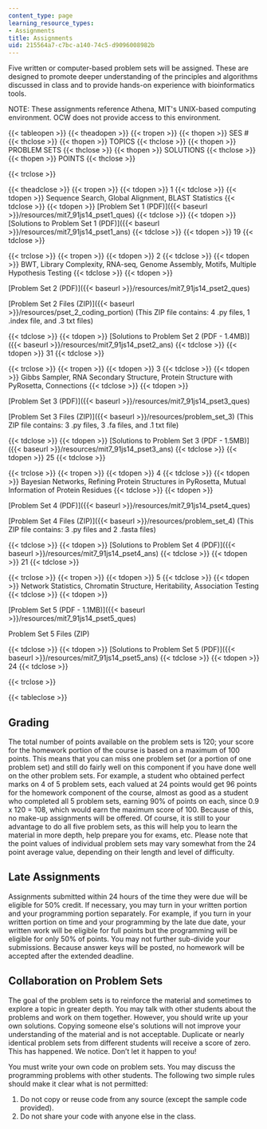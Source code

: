 ```yaml
---
content_type: page
learning_resource_types:
- Assignments
title: Assignments
uid: 215564a7-c7bc-a140-74c5-d9096008982b
---
```


Five written or computer-based problem sets will be assigned. These are designed to promote deeper understanding of the principles and algorithms discussed in class and to provide hands-on experience with bioinformatics tools.

NOTE: These assignments reference Athena, MIT's UNIX-based computing environment. OCW does not provide access to this environment.

{{< tableopen >}}
{{< theadopen >}}
{{< tropen >}}
{{< thopen >}}
SES #
{{< thclose >}}
{{< thopen >}}
TOPICS
{{< thclose >}}
{{< thopen >}}
PROBLEM SETS
{{< thclose >}}
{{< thopen >}}
SOLUTIONS
{{< thclose >}}
{{< thopen >}}
POINTS
{{< thclose >}}

{{< trclose >}}

{{< theadclose >}}
{{< tropen >}}
{{< tdopen >}}
1
{{< tdclose >}}
{{< tdopen >}}
Sequence Search, Global Alignment, BLAST Statistics
{{< tdclose >}}
{{< tdopen >}}
[Problem Set 1 (PDF)]({{< baseurl >}}/resources/mit7_91js14_pset1_ques)
{{< tdclose >}}
{{< tdopen >}}
[Solutions to Problem Set 1 (PDF)]({{< baseurl >}}/resources/mit7_91js14_pset1_ans)
{{< tdclose >}}
{{< tdopen >}}
19
{{< tdclose >}}

{{< trclose >}}
{{< tropen >}}
{{< tdopen >}}
2
{{< tdclose >}}
{{< tdopen >}}
BWT, Library Complexity, RNA-seq, Genome Assembly, Motifs, Multiple Hypothesis Testing
{{< tdclose >}}
{{< tdopen >}}


[Problem Set 2 (PDF)]({{< baseurl >}}/resources/mit7_91js14_pset2_ques)

[Problem Set 2 Files (ZIP)]({{< baseurl >}}/resources/pset_2_coding_portion) (This ZIP file contains: 4 .py files, 1 .index file, and .3 txt files)


{{< tdclose >}}
{{< tdopen >}}
[Solutions to Problem Set 2 (PDF - 1.4MB)]({{< baseurl >}}/resources/mit7_91js14_pset2_ans)
{{< tdclose >}}
{{< tdopen >}}
31
{{< tdclose >}}

{{< trclose >}}
{{< tropen >}}
{{< tdopen >}}
3
{{< tdclose >}}
{{< tdopen >}}
Gibbs Sampler, RNA Secondary Structure, Protein Structure with PyRosetta, Connections
{{< tdclose >}}
{{< tdopen >}}


[Problem Set 3 (PDF)]({{< baseurl >}}/resources/mit7_91js14_pset3_ques)

[Problem Set 3 Files (ZIP)]({{< baseurl >}}/resources/problem_set_3) (This ZIP file contains: 3 .py files, 3 .fa files, and .1 txt file)


{{< tdclose >}}
{{< tdopen >}}
[Solutions to Problem Set 3 (PDF - 1.5MB)]({{< baseurl >}}/resources/mit7_91js14_pset3_ans)
{{< tdclose >}}
{{< tdopen >}}
25
{{< tdclose >}}

{{< trclose >}}
{{< tropen >}}
{{< tdopen >}}
4
{{< tdclose >}}
{{< tdopen >}}
Bayesian Networks, Refining Protein Structures in PyRosetta, Mutual Information of Protein Residues
{{< tdclose >}}
{{< tdopen >}}


[Problem Set 4 (PDF)]({{< baseurl >}}/resources/mit7_91js14_pset4_ques)

[Problem Set 4 Files (ZIP)]({{< baseurl >}}/resources/problem_set_4) (This ZIP file contains: 3 .py files and 2 .fasta files)


{{< tdclose >}}
{{< tdopen >}}
[Solutions to Problem Set 4 (PDF)]({{< baseurl >}}/resources/mit7_91js14_pset4_ans)
{{< tdclose >}}
{{< tdopen >}}
21
{{< tdclose >}}

{{< trclose >}}
{{< tropen >}}
{{< tdopen >}}
5
{{< tdclose >}}
{{< tdopen >}}
Network Statistics, Chromatin Structure, Heritability, Association Testing
{{< tdclose >}}
{{< tdopen >}}


[Problem Set 5 (PDF - 1.1MB)]({{< baseurl >}}/resources/mit7_91js14_pset5_ques)

Problem Set 5 Files (ZIP)


{{< tdclose >}}
{{< tdopen >}}
[Solutions to Problem Set 5 (PDF)]({{< baseurl >}}/resources/mit7_91js14_pset5_ans)
{{< tdclose >}}
{{< tdopen >}}
24
{{< tdclose >}}

{{< trclose >}}

{{< tableclose >}}

Grading
-------

The total number of points available on the problem sets is 120; your score for the homework portion of the course is based on a maximum of 100 points. This means that you can miss one problem set (or a portion of one problem set) and still do fairly well on this component if you have done well on the other problem sets. For example, a student who obtained perfect marks on 4 of 5 problem sets, each valued at 24 points would get 96 points for the homework component of the course, almost as good as a student who completed all 5 problem sets, earning 90% of points on each, since 0.9 x 120 = 108, which would earn the maximum score of 100. Because of this, no make-up assignments will be offered. Of course, it is still to your advantage to do all five problem sets, as this will help you to learn the material in more depth, help prepare you for exams, etc. Please note that the point values of individual problem sets may vary somewhat from the 24 point average value, depending on their length and level of difficulty.

Late Assignments
----------------

Assignments submitted within 24 hours of the time they were due will be eligible for 50% credit. If necessary, you may turn in your written portion and your programming portion separately. For example, if you turn in your written portion on time and your programming by the late due date, your written work will be eligible for full points but the programming will be eligible for only 50% of points. You may not further sub-divide your submissions. Because answer keys will be posted, no homework will be accepted after the extended deadline.

Collaboration on Problem Sets
-----------------------------

The goal of the problem sets is to reinforce the material and sometimes to explore a topic in greater depth. You may talk with other students about the problems and work on them together. However, you should write up your own solutions. Copying someone else's solutions will not improve your understanding of the material and is not acceptable. Duplicate or nearly identical problem sets from different students will receive a score of zero. This has happened. We notice. Don’t let it happen to you!

You must write your own code on problem sets. You may discuss the programming problems with other students. The following two simple rules should make it clear what is not permitted:

1.  Do not copy or reuse code from any source (except the sample code provided).
2.  Do not share your code with anyone else in the class.